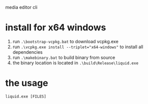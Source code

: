 media editor cli

# install for x64 windows
1. run `.\bootstrap-vcpkg.bat` to download vcpkg.exe
2. run `.\vcpkg.exe install --triplet="x64-windows"` to install all dependencies
3. run `.\makebinary.bat` to build binary from source
4. the binary location is located in `.\build\Release\liquid.exe`

# the usage
```
liquid.exe [FILES]
```
